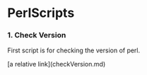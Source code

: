 # PerlScripts

### 1. Check Version
<p> First script is for checking the version of perl. </p>
[a relative link](checkVersion.md)